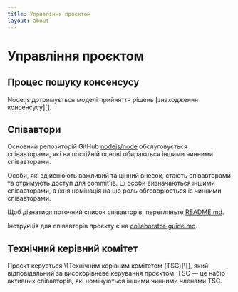 ```yaml
---
title: Управління проєктом
layout: about
---
```


# Управління проєктом

## Процес пошуку консенсусу

Node.js дотримується моделі прийняття рішень \[знаходження консенсусу]\[].

## Співавтори

Основний репозиторій GitHub [nodejs/node][] обслуговується співавторами, які на постійній основі обираються іншими чинними співавторами.

Особи, які здійснюють важливий та цінний внесок, стають співавторами та отримують доступ для commit'ів. Ці особи визначаються іншими співавторами, а їхня номінація на цю роль обговорюється із чинними співавторами.

Щоб дізнатися поточний список співавторів, перегляньте [README.md][].

Інструкція для співавторів проєкту є на [collaborator-guide.md][].

## Технічний керівний комітет

Проєкт керується \\[Технічним керівним комітетом (TSC)]\\[], який відповідальний за високорівневе керування проєктом. TSC — це набір активних співавторів, які номінуються іншими чинними членами TSC.

[consensus seeking]: https://uk.wikipedia.org/wiki/%D0%97%D0%BD%D0%B0%D1%85%D0%BE%D0%B4%D0%B6%D0%B5%D0%BD%D0%BD%D1%8F_%D0%BA%D0%BE%D0%BD%D1%81%D0%B5%D0%BD%D1%81%D1%83%D1%81%D1%83
[readme.md]: https://github.com/nodejs/node/blob/main/README.md#current-project-team-members
[tsc]: https://github.com/nodejs/TSC
[technical steering committee (tsc)]: https://github.com/nodejs/TSC/blob/main/TSC-Charter.md
[collaborator-guide.md]: https://github.com/nodejs/node/blob/main/doc/contributing/collaborator-guide.md
[nodejs/node]: https://github.com/nodejs/node
